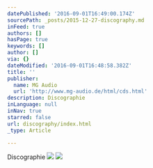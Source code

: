 ```yaml
---
datePublished: '2016-09-01T16:49:00.174Z'
sourcePath: _posts/2015-12-27-discography.md
inFeed: true
authors: []
hasPage: true
keywords: []
author: []
via: {}
dateModified: '2016-09-01T16:48:58.382Z'
title: ''
publisher:
  name: MG Audio
  url: 'http://www.mg-audio.de/html/cds.html'
description: Discographie
inLanguage: null
inNav: true
starred: false
url: discography/index.html
_type: Article

---
```

Discographie
![](https://s3-us-west-2.amazonaws.com/the-grid-img/p/b9cc492cb50091e7fc626c409941d924de4ac2a5.jpg)
![](https://s3-us-west-2.amazonaws.com/the-grid-img/p/e3c99c13a45579247e26607303fcd945cdfd2e43.png)